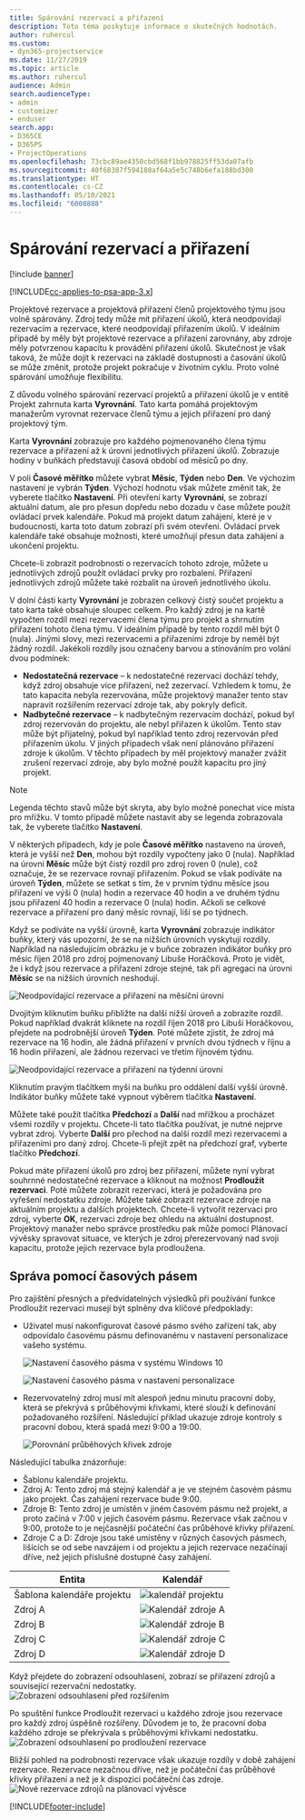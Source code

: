 ```yaml
---
title: Spárování rezervací a přiřazení
description: Toto téma poskytuje informace o skutečných hodnotách.
author: ruhercul
ms.custom:
- dyn365-projectservice
ms.date: 11/27/2019
ms.topic: article
ms.author: ruhercul
audience: Admin
search.audienceType:
- admin
- customizer
- enduser
search.app:
- D365CE
- D365PS
- ProjectOperations
ms.openlocfilehash: 73cbc89ae4350cbd568f1bb978825ff53da07afb
ms.sourcegitcommit: 40f68387f594180af64a5e5c748b6efa188bd300
ms.translationtype: HT
ms.contentlocale: cs-CZ
ms.lasthandoff: 05/10/2021
ms.locfileid: "6008888"
---
```

# <a name="reconcile-bookings-and-assignments"></a>Spárování rezervací a přiřazení

[!include [banner](../includes/psa-now-project-operations.md)]

[!INCLUDE[cc-applies-to-psa-app-3.x](../includes/cc-applies-to-psa-app-3x.md)]

Projektové rezervace a projektová přiřazení členů projektového týmu jsou volně spárovány. Zdroj tedy může mít přiřazení úkolů, která neodpovídají rezervacím a rezervace, které neodpovídají přiřazením úkolů. V ideálním případě by měly být projektové rezervace a přiřazení zarovnány, aby zdroje měly potvrzenou kapacitu k provádění přiřazení úkolů. Skutečnost je však taková, že může dojít k rezervaci na základě dostupnosti a časování úkolů se může změnit, protože projekt pokračuje v životním cyklu. Proto volné spárování umožňuje flexibilitu.

Z důvodu volného spárování rezervací projektů a přiřazení úkolů je v entitě Projekt zahrnuta karta **Vyrovnání**. Tato karta pomáhá projektovým manažerům vyrovnat rezervace členů týmu a jejich přiřazení pro daný projektový tým.

Karta **Vyrovnání** zobrazuje pro každého pojmenovaného člena týmu rezervace a přiřazení až k úrovni jednotlivých přiřazení úkolů. Zobrazuje hodiny v buňkách představují časová období od měsíců po dny.

V poli **Časové měřítko** můžete vybrat **Měsíc**, **Týden** nebo **Den**. Ve výchozím nastavení je vybrán **Týden**. Výchozí hodnotu však můžete změnit tak, že vyberete tlačítko **Nastavení**. Při otevření karty **Vyrovnání**, se zobrazí aktuální datum, ale pro přesun dopředu nebo dozadu v čase můžete použít ovládací prvek kalendáře. Pokud má projekt datum zahájení, které je v budoucnosti, karta toto datum zobrazí při svém otevření. Ovládací prvek kalendáře také obsahuje možnosti, které umožňují přesun data zahájení a ukončení projektu.

Chcete-li zobrazit podrobnosti o rezervacích tohoto zdroje, můžete u jednotlivých zdrojů použít ovládací prvky pro rozbalení. Přiřazení jednotlivých zdrojů můžete také rozbalit na úroveň jednotlivého úkolu.

V dolní části karty **Vyrovnání** je zobrazen celkový čistý součet projektu a tato karta také obsahuje sloupec celkem. Pro každý zdroj je na kartě vypočten rozdíl mezi rezervacemi člena týmu pro projekt a shrnutím přiřazení tohoto člena týmu. V ideálním případě by tento rozdíl měl být 0 (nula). Jinými slovy, mezi rezervacemi a přiřazeními zdroje by neměl být žádný rozdíl. Jakékoli rozdíly jsou označeny barvou a stínováním pro volání dvou podmínek:

- **Nedostatečná rezervace** – k nedostatečné rezervaci dochází tehdy, když zdroj obsahuje více přiřazení, než zezervací. Vzhledem k tomu, že tato kapacita nebyla rezervována, může projektový manažer tento stav napravit rozšířením rezervací zdroje tak, aby pokryly deficit.
- **Nadbytečné rezervace** – k nadbytečným rezervacím dochází, pokud byl zdroj rezervován do projektu, ale nebyl přiřazen k úkolům. Tento stav může být přijatelný, pokud byl například tento zdroj rezervován před přiřazením úkolu. V jiných případech však není plánováno přiřazení zdroje k úkolům. V těchto případech by měl projektový manažer zvážit zrušení rezervací zdroje, aby bylo možné použít kapacitu pro jiný projekt.

> [!NOTE]
> Legenda těchto stavů může být skryta, aby bylo možné ponechat více místa pro mřížku. V tomto případě můžete nastavit aby se legenda zobrazovala tak, že vyberete tlačítko **Nastavení**.

V některých případech, kdy je pole **Časové měřítko** nastaveno na úroveň, která je vyšší než **Den**, mohou být rozdíly vypočteny jako 0 (nula). Například na úrovni **Měsíc** může být čistý rozdíl pro zdroj roven 0 (nule), což označuje, že se rezervace rovnají přiřazením. Pokud se však podíváte na úroveň **Týden**, můžete se setkat s tím, že v prvním týdnu měsíce jsou přiřazení ve výši 0 (nula) hodin a rezervace 40 hodin a ve druhém týdnu jsou přiřazení 40 hodin a rezervace 0 (nula) hodin. Ačkoli se celkové rezervace a přiřazení pro daný měsíc rovnají, liší se po týdnech.

Když se podíváte na vyšší úrovně, karta **Vyrovnání** zobrazuje indikátor buňky, který vás upozorní, že se na nižších úrovních vyskytují rozdíly. Například na následujícím obrázku je v buňce zobrazen indikátor buňky pro měsíc říjen 2018 pro zdroj pojmenovaný Libuše Horáčková. Proto je vidět, že i když jsou rezervace a přiřazení zdroje stejné, tak při agregaci na úrovni **Měsíc** se na nižších úrovních neshodují.

![Neodpovídající rezervace a přiřazení na měsíční úrovni](media/reconcile-assignments-01.JPG)

Dvojitým kliknutím buňku přibližte na další nižší úroveň a zobrazíte rozdíl. Pokud například dvakrát kliknete na rozdíl říjen 2018 pro Libuši Horáčkovou, přejdete na podrobnější úroveň **Týden**. Poté můžete zjistit, že zdroj má rezervace na 16 hodin, ale žádná přiřazení v prvních dvou týdnech v říjnu a 16 hodin přiřazení, ale žádnou rezervaci ve třetím říjnovém týdnu.

![Neodpovídající rezervace a přiřazení na týdenní úrovni](media/reconcile-assignments-02.JPG)

Kliknutím pravým tlačítkem myši na buňku pro oddálení další vyšší úrovně. Indikátor buňky můžete také vypnout výběrem tlačítka **Nastavení**. 

Můžete také použít tlačítka **Předchozí** a **Další** nad mřížkou a procházet všemi rozdíly v projektu. Chcete-li tato tlačítka používat, je nutné nejprve vybrat zdroj. Vyberte **Další** pro přechod na další rozdíl mezi rezervacemi a přiřazeními pro daný zdroj. Chcete-li přejít zpět na předchozí graf, vyberte tlačítko **Předchozí**.

Pokud máte přiřazení úkolů pro zdroj bez přiřazení, můžete nyní vybrat souhrnné nedostatečné rezervace a kliknout na možnost **Prodloužit rezervaci**. Poté můžete zobrazit rezervaci, která je požadována pro vyřešení nedostatku zdroje. Můžete také zobrazit rezervace zdroje na aktuálním projektu a dalších projektech. Chcete-li vytvořit rezervaci pro zdroj, vyberte **OK**, rezervaci zdroje bez ohledu na aktuální dostupnost. Projektový manažer nebo správce prostředku pak může pomocí Plánovací vývěsky spravovat situace, ve kterých je zdroj přerezervovaný nad svoji kapacitu, protože jejich rezervace byla prodloužena.

## <a name="managing-with-time-zones"></a>Správa pomocí časových pásem
Pro zajištění přesných a předvídatelných výsledků při používání funkce Prodloužit rezervaci musejí být splněny dva klíčové předpoklady:  

- Uživatel musí nakonfigurovat časové pásmo svého zařízení tak, aby odpovídalo časovému pásmu definovanému v nastavení personalizace vašeho systému.
 
  ![Nastavení časového pásma v systému Windows 10](media/reconcile-assignments-03.png)

  ![Nastavení časového pásma v nastavení personalizace](media/reconcile-assignments-04.png)
 
- Rezervovatelný zdroj musí mít alespoň jednu minutu pracovní doby, která se překrývá s průběhovými křivkami, které slouží k definování požadovaného rozšíření. Následující příklad ukazuje zdroje kontroly s pracovní dobou, která spadá mezi 9:00 a 19:00. 

  ![Porovnání průběhových křivek zdroje](media/reconcile-assignments-05.png)

Následující tabulka znázorňuje:

- Šablonu kalendáře projektu.
- Zdroj A: Tento zdroj má stejný kalendář a je ve stejném časovém pásmu jako projekt. Čas zahájení rezervace bude 9:00.
- Zdroje B: Tento zdroj je umístěn v jiném časovém pásmu než projekt, a proto začíná v 7:00 v jejich časovém pásmu. Rezervace však začnou v 9:00, protože to je nejčasnější počáteční čas průběhové křivky přiřazení.
- Zdroje C a D: Zdroje jsou také umístěny v různých časových pásmech, lišících se od sebe navzájem i od projektu a jejich rezervace nezačínají dříve, než jejich příslušné dostupné časy zahájení.

|Entita  |Kalendář  |
|-|-|
|Šablona kalendáře projektu   | ![kalendář projektu](media/reconcile-assignments-06.png) |
|Zdroj A  | ![Kalendář zdroje A](media/reconcile-assignments-06.png) |
|Zdroj B  |  ![Kalendář zdroje B](media/reconcile-assignments-07.png) |
|Zdroj C  |  ![Kalendář zdroje C](media/reconcile-assignments-08.png) |
|Zdroj D  | ![Kalendář zdroje D](media/reconcile-assignments-09.png)  |
 
Když přejdete do zobrazení odsouhlasení, zobrazí se přiřazení zdrojů a související rezervační nedostatky.
 ![Zobrazení odsouhlasení před rozšířením](media/reconcile-assignments-10.png)

Po spuštění funkce Prodloužit rezervaci u každého zdroje jsou rezervace pro každý zdroj úspěšně rozšířeny. Důvodem je to, že pracovní doba každého zdroje se překrývala s průběhovými křivkami nedostatku.
 ![Zobrazení odsouhlasení po prodloužení rezervace](media/reconcile-assignments-11.png) 

Bližší pohled na podrobnosti rezervace však ukazuje rozdíly v době zahájení rezervace. Rezervace nezačnou dříve, než je počáteční čas průběhové křivky přiřazení a než je k dispozici počáteční čas zdroje.
 ![Nové rezervace zdrojů na plánovací vývěsce](media/reconcile-assignments-12.png)


[!INCLUDE[footer-include](../includes/footer-banner.md)]